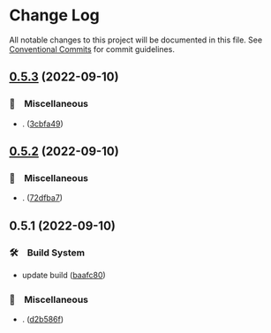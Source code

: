 # Change Log

All notable changes to this project will be documented in this file.
See [Conventional Commits](https://conventionalcommits.org) for commit guidelines.

## [0.5.3](https://github.com/bluelovers/ws-jest/compare/jest-file-snapshot2@0.5.2...jest-file-snapshot2@0.5.3) (2022-09-10)



### 🔖　Miscellaneous

* . ([3cbfa49](https://github.com/bluelovers/ws-jest/commit/3cbfa499d6d3bb4bd42f9e1d0172c35fc0d27f59))



## [0.5.2](https://github.com/bluelovers/ws-jest/compare/jest-file-snapshot2@0.5.1...jest-file-snapshot2@0.5.2) (2022-09-10)



### 🔖　Miscellaneous

* . ([72dfba7](https://github.com/bluelovers/ws-jest/commit/72dfba78ff966f81e3c3a8dc6e48e9b01f6689db))



## 0.5.1 (2022-09-10)



### 🛠　Build System

* update build ([baafc80](https://github.com/bluelovers/ws-jest/commit/baafc80e84ea5d2470db07ce356c3be2df87a7be))


### 🔖　Miscellaneous

* . ([d2b586f](https://github.com/bluelovers/ws-jest/commit/d2b586fe0f6a93ef5e7c4cf4abeefcdebf19bbc1))
